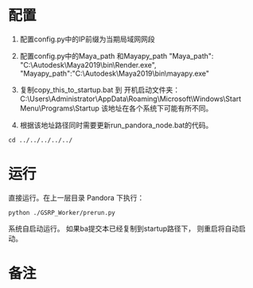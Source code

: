 # 配置
1. 配置config.py中的IP前缀为当期局域网网段
1. 配置config.py中的Maya_path 和Mayapy_path 
                "Maya_path": "C:\\Autodesk\\Maya2019\\bin\\Render.exe",
		"Mayapy_path":"C:\\Autodesk\\Maya2019\bin\\mayapy.exe"
1. 复制copy_this_to_startup.bat 到 开机启动文件夹： C:\Users\Administrator\AppData\Roaming\Microsoft\Windows\Start Menu\Programs\Startup
该地址在各个系统下可能有所不同。

1. 根据该地址路径同时需要更新run_pandora_node.bat的代码。

```
cd ../../../../../
```

# 运行
直接运行。在上一层目录 Pandora 下执行：
```
python ./GSRP_Worker/prerun.py
```
系统自启动运行。 如果ba提交本已经复制到startup路径下， 则重启将自动启动。

# 备注





